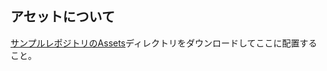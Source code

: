 ## アセットについて
[サンプルレポジトリのAssets](https://github.com/gameprogcpp/code/tree/master/Chapter09/Assets)ディレクトリをダウンロードしてここに配置すること。
